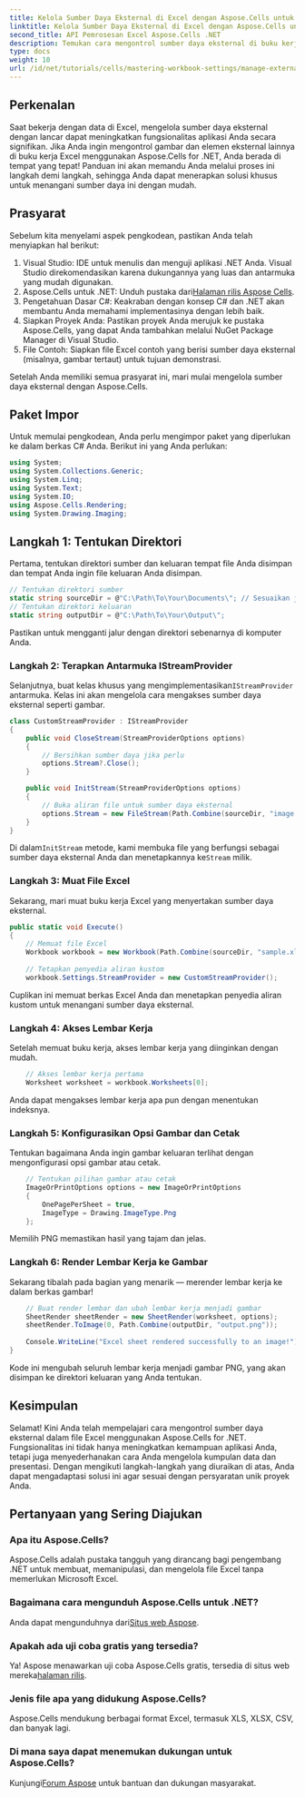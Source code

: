 ```yaml
---
title: Kelola Sumber Daya Eksternal di Excel dengan Aspose.Cells untuk .NET
linktitle: Kelola Sumber Daya Eksternal di Excel dengan Aspose.Cells untuk .NET
second_title: API Pemrosesan Excel Aspose.Cells .NET
description: Temukan cara mengontrol sumber daya eksternal di buku kerja Excel dengan mudah menggunakan Aspose.Cells untuk .NET. Panduan lengkap ini memandu Anda melalui setiap langkah—mulai dari penerapan penyedia aliran kustom hingga merender lembar kerja.
type: docs
weight: 10
url: /id/net/tutorials/cells/mastering-workbook-settings/manage-external-resources-in-excel/
---
```

## Perkenalan

Saat bekerja dengan data di Excel, mengelola sumber daya eksternal dengan lancar dapat meningkatkan fungsionalitas aplikasi Anda secara signifikan. Jika Anda ingin mengontrol gambar dan elemen eksternal lainnya di buku kerja Excel menggunakan Aspose.Cells for .NET, Anda berada di tempat yang tepat! Panduan ini akan memandu Anda melalui proses ini langkah demi langkah, sehingga Anda dapat menerapkan solusi khusus untuk menangani sumber daya ini dengan mudah.

## Prasyarat

Sebelum kita menyelami aspek pengkodean, pastikan Anda telah menyiapkan hal berikut:

1. Visual Studio: IDE untuk menulis dan menguji aplikasi .NET Anda. Visual Studio direkomendasikan karena dukungannya yang luas dan antarmuka yang mudah digunakan.
2.  Aspose.Cells untuk .NET: Unduh pustaka dari[Halaman rilis Aspose Cells](https://releases.aspose.com/cells/net/).
3. Pengetahuan Dasar C#: Keakraban dengan konsep C# dan .NET akan membantu Anda memahami implementasinya dengan lebih baik.
4. Siapkan Proyek Anda: Pastikan proyek Anda merujuk ke pustaka Aspose.Cells, yang dapat Anda tambahkan melalui NuGet Package Manager di Visual Studio.
5. File Contoh: Siapkan file Excel contoh yang berisi sumber daya eksternal (misalnya, gambar tertaut) untuk tujuan demonstrasi.

Setelah Anda memiliki semua prasyarat ini, mari mulai mengelola sumber daya eksternal dengan Aspose.Cells.

## Paket Impor
Untuk memulai pengkodean, Anda perlu mengimpor paket yang diperlukan ke dalam berkas C# Anda. Berikut ini yang Anda perlukan:
```csharp
using System;
using System.Collections.Generic;
using System.Linq;
using System.Text;
using System.IO;
using Aspose.Cells.Rendering;
using System.Drawing.Imaging;
```

## Langkah 1: Tentukan Direktori

Pertama, tentukan direktori sumber dan keluaran tempat file Anda disimpan dan tempat Anda ingin file keluaran Anda disimpan.

```csharp
// Tentukan direktori sumber
static string sourceDir = @"C:\Path\To\Your\Documents\"; // Sesuaikan jalur
// Tentukan direktori keluaran
static string outputDir = @"C:\Path\To\Your\Output\";
```

Pastikan untuk mengganti jalur dengan direktori sebenarnya di komputer Anda.

### Langkah 2: Terapkan Antarmuka IStreamProvider

 Selanjutnya, buat kelas khusus yang mengimplementasikan`IStreamProvider` antarmuka. Kelas ini akan mengelola cara mengakses sumber daya eksternal seperti gambar.

```csharp
class CustomStreamProvider : IStreamProvider
{
    public void CloseStream(StreamProviderOptions options)
    {
        // Bersihkan sumber daya jika perlu
        options.Stream?.Close();
    }

    public void InitStream(StreamProviderOptions options)
    {
        // Buka aliran file untuk sumber daya eksternal
        options.Stream = new FileStream(Path.Combine(sourceDir, "image.png"), FileMode.Open, FileAccess.Read);
    }
}
```

 Di dalam`InitStream` metode, kami membuka file yang berfungsi sebagai sumber daya eksternal Anda dan menetapkannya ke`Stream` milik.

### Langkah 3: Muat File Excel

Sekarang, mari muat buku kerja Excel yang menyertakan sumber daya eksternal.

```csharp
public static void Execute()
{
    // Memuat file Excel
    Workbook workbook = new Workbook(Path.Combine(sourceDir, "sample.xlsx"));
    
    // Tetapkan penyedia aliran kustom
    workbook.Settings.StreamProvider = new CustomStreamProvider();
```

Cuplikan ini memuat berkas Excel Anda dan menetapkan penyedia aliran kustom untuk menangani sumber daya eksternal.

### Langkah 4: Akses Lembar Kerja

Setelah memuat buku kerja, akses lembar kerja yang diinginkan dengan mudah.

```csharp
    // Akses lembar kerja pertama
    Worksheet worksheet = workbook.Worksheets[0];
```

Anda dapat mengakses lembar kerja apa pun dengan menentukan indeksnya.

### Langkah 5: Konfigurasikan Opsi Gambar dan Cetak

Tentukan bagaimana Anda ingin gambar keluaran terlihat dengan mengonfigurasi opsi gambar atau cetak.

```csharp
    // Tentukan pilihan gambar atau cetak
    ImageOrPrintOptions options = new ImageOrPrintOptions
    {
        OnePagePerSheet = true,
        ImageType = Drawing.ImageType.Png
    };
```

Memilih PNG memastikan hasil yang tajam dan jelas.

### Langkah 6: Render Lembar Kerja ke Gambar

Sekarang tibalah pada bagian yang menarik — merender lembar kerja ke dalam berkas gambar!

```csharp
    // Buat render lembar dan ubah lembar kerja menjadi gambar
    SheetRender sheetRender = new SheetRender(worksheet, options);
    sheetRender.ToImage(0, Path.Combine(outputDir, "output.png"));
    
    Console.WriteLine("Excel sheet rendered successfully to an image!");
}
```

Kode ini mengubah seluruh lembar kerja menjadi gambar PNG, yang akan disimpan ke direktori keluaran yang Anda tentukan.

## Kesimpulan

Selamat! Kini Anda telah mempelajari cara mengontrol sumber daya eksternal dalam file Excel menggunakan Aspose.Cells for .NET. Fungsionalitas ini tidak hanya meningkatkan kemampuan aplikasi Anda, tetapi juga menyederhanakan cara Anda mengelola kumpulan data dan presentasi. Dengan mengikuti langkah-langkah yang diuraikan di atas, Anda dapat mengadaptasi solusi ini agar sesuai dengan persyaratan unik proyek Anda.

## Pertanyaan yang Sering Diajukan

### Apa itu Aspose.Cells?
Aspose.Cells adalah pustaka tangguh yang dirancang bagi pengembang .NET untuk membuat, memanipulasi, dan mengelola file Excel tanpa memerlukan Microsoft Excel.

### Bagaimana cara mengunduh Aspose.Cells untuk .NET?
 Anda dapat mengunduhnya dari[Situs web Aspose](https://releases.aspose.com/cells/net/).

### Apakah ada uji coba gratis yang tersedia?
 Ya! Aspose menawarkan uji coba Aspose.Cells gratis, tersedia di situs web mereka[halaman rilis](https://releases.aspose.com/cells/net/).

### Jenis file apa yang didukung Aspose.Cells?
Aspose.Cells mendukung berbagai format Excel, termasuk XLS, XLSX, CSV, dan banyak lagi.

### Di mana saya dapat menemukan dukungan untuk Aspose.Cells?
 Kunjungi[Forum Aspose](https://forum.aspose.com/c/cells/9) untuk bantuan dan dukungan masyarakat.